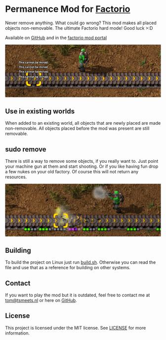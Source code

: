 # Permanence Mod for [Factorio](https://www.factorio.com/)


Never remove anything. What could go wrong? This mod makes all placed objects non-removable. The ultimate Factorio hard mode!
Good luck >:D

Available on [GitHub](https://github.com/TomSmeets/factorio-permanence) and in the [factorio mod portal](https://mods.factorio.com/mod/Permanence)

![](banner.png)

## Use in existing worlds
When added to an existing world, all objects that are newly placed are made non-removable. All objects placed before the mod was present are still removable.

## sudo remove
There is still a way to remove some objects, if you really want to. Just point your machine gun at them and start shooting. Or if you like having fun drop a few nukes on your old factory. Of course this will not return any resources.

![](banner2.png)

## Building
To build the project on Linux just run [build.sh](./build.sh). Otherwise you can read the file and use that as a reference for building on other systems.

## Contact
If you want to play the mod but it is outdated, feel free to contact me at tom@tsmeets.nl or here on [GitHub](https://github.com/TomSmeets/factorio-permanence/issues/new).

## License
This project is licensed under the MIT license. See [LICENSE](LICENSE) for more information.
